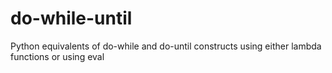# do-while-until

Python equivalents of do-while and do-until constructs
using either lambda functions
or using eval


